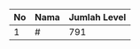 | No | Nama            | Jumlah Level |
|----|-----------------|--------------|
| 1  | #    |    791        |
